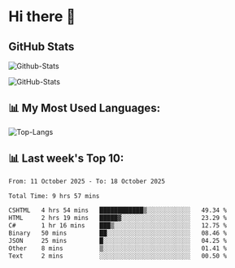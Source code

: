 # Hi there 👋

## GitHub Stats
![Github-Stats](https://github-readme-stats-sigma-five.vercel.app/api?username=ltorson&show_icons=true&theme=radical&count_private=true&show=reviews,discussions_started,discussions_answered,prs_merged,prs_merged_percentage)

![GitHub-Stats](https://github-readme-stats.vercel.app/api/wakatime?username=LeeTorson&theme=synthwave&size_weight=0.5&count_weight=0.5&title_color=36F9F6&langs_count=10&count_private=true)

## 📊 My Most Used Languages:
![Top-Langs](https://github-readme-stats-sigma-five.vercel.app/api/top-langs/?username=LTorson&layout=compact&langs_count=10)


## 📊 Last week's Top 10:
<!--START_SECTION:waka-->

```txt
From: 11 October 2025 - To: 18 October 2025

Total Time: 9 hrs 57 mins

CSHTML   4 hrs 54 mins   ████████████▒░░░░░░░░░░░░   49.34 %
HTML     2 hrs 19 mins   █████▓░░░░░░░░░░░░░░░░░░░   23.29 %
C#       1 hr 16 mins    ███▒░░░░░░░░░░░░░░░░░░░░░   12.75 %
Binary   50 mins         ██░░░░░░░░░░░░░░░░░░░░░░░   08.46 %
JSON     25 mins         █░░░░░░░░░░░░░░░░░░░░░░░░   04.25 %
Other    8 mins          ▒░░░░░░░░░░░░░░░░░░░░░░░░   01.41 %
Text     2 mins          ░░░░░░░░░░░░░░░░░░░░░░░░░   00.50 %
```

<!--END_SECTION:waka-->
